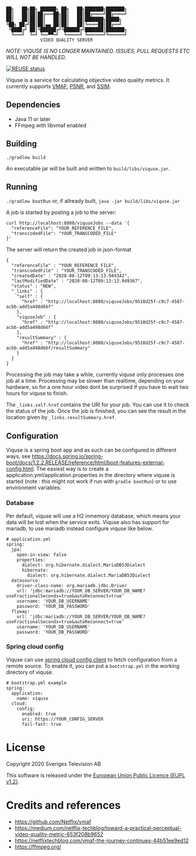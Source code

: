     ██╗   ██╗██╗ ██████╗ ██╗   ██╗███████╗███████╗
    ██║   ██║██║██╔═══██╗██║   ██║██╔════╝██╔════╝
    ██║   ██║██║██║   ██║██║   ██║███████╗█████╗  
    ╚██╗ ██╔╝██║██║▄▄ ██║██║   ██║╚════██║██╔══╝  
     ╚████╔╝ ██║╚██████╔╝╚██████╔╝███████║███████╗
      ╚═══╝  ╚═╝ ╚══▀▀═╝  ╚═════╝ ╚══════╝╚══════╝
                 VIDEO QUALITY SERVER
                                              
*NOTE: VIQUSE IS NO LONGER MAINTAINED. ISSUES, PULL REQUESTS ETC WILL NOT BE HANDLED.*
                                              
                                              
[![REUSE status](https://api.reuse.software/badge/git.fsfe.org/reuse/api)](https://api.reuse.software/info/git.fsfe.org/reuse/api)

Viquse is a service for calculating objective video quality metrics. It currently supports
 [VMAF](https://github.com/Netflix/vmaf), [PSNR](https://en.wikipedia.org/wiki/Peak_signal-to-noise_ratio),
  and [SSIM](https://en.wikipedia.org/wiki/Structural_similarity).

## Dependencies
* Java 11 or later
* FFmpeg with libvmaf enabled

## Building
`./gradlew build`

An executable jar will be built and written to `build/libs/viquse.jar`.

## Running
`./gradlew bootRun`
or, if allready built,
`java -jar build/libs/viquse.jar`

A job is started by posting a job to the server:
```
curl http://localhost:8080/viquseJobs --data '{
  "referenceFile": "YOUR_REFERENCE_FILE",
  "transcodedFile": "YOUR_TRANSCODED_FILE"
}'
```
The server will return the created job in json-format
```
{
  "referenceFile" : "YOUR_REFERENCE_FILE",
  "transcodedFile" : "YOUR_TRANSCODED_FILE",
  "createdDate" : "2020-08-12T09:13:13.949342",
  "lastModifiedDate" : "2020-08-12T09:13:13.949367",
  "status" : "NEW",
  "_links" : {
    "self" : {
      "href" : "http://localhost:8080/viquseJobs/9510d25f-c9c7-4587-acbb-add5a498d66f"
    },
    "viquseJob" : {
      "href" : "http://localhost:8080/viquseJobs/9510d25f-c9c7-4587-acbb-add5a498d66f"
    },
    "resultSummary" : {
      "href" : "http://localhost:8080/viquseJobs/9510d25f-c9c7-4587-acbb-add5a498d66f/resultSummary"
    }
  }
}
```

Processing the job may take a while, currently viquse only processes one job at a time. Processing may be slower than
realtime, depending on your hardware, so for a one hour video dont be surprised if you have to wait two hours for
viquse to finish.

The `_links.self.href` contains the URI for your job. You can use it to check the status of the job. Once the job is
finished, you can see the result in the location given by `_links.resultSummary.href`.

## Configuration
Viquse is a spring boot app and as such can be configured in different ways, 
see https://docs.spring.io/spring-boot/docs/1.2.2.RELEASE/reference/html/boot-features-external-config.html. The 
easiest way is to create a application.yml/application.properties in the directory where viquse is started (note
: this might not work if run with `gradle bootRun`) or to use
environment variables.

### Database
Per default, viquse will use a H2 inmemory database, which means your data will be lost when the service exits.
Viquse also has support for mariadb, to use mariadb instead configure viquse like below.

    # application.yml
    spring:
      jpa:
        open-in-view: false
        properties:
          dialect: org.hibernate.dialect.MariaDB53Dialect
          hibernate:
            dialect: org.hibernate.dialect.MariaDB53Dialect
      datasource:
        driver-class-name: org.mariadb.jdbc.Driver
        url: 'jdbc:mariadb://YOUR_DB_SERVER/YOUR_DB_NAME?useFractionalSeconds=true&autoReconnect=true'
        username: 'YOUR_DB_USERNAME'
        password: 'YOUR_DB_PASSWORD'
      flyway:
        url: 'jdbc:mariadb://YOUR_DB_SERVER/YOUR_DB_NAME?useFractionalSeconds=true&autoReconnect=true'
        username: 'YOUR_DB_USERNAME'
        password: 'YOUR_DB_PASSWORD'
        
### Spring cloud config
Viquse can use
 [spring cloud config client](https://cloud.spring.io/spring-cloud-config/multi/multi__spring_cloud_config_client.html) 
 to fetch configuration from a remote source. To enable it, you can put a `bootstrap.yml` in the working directory of
  viquse.
  
    # bootstrap.yml example
    spring:
      application:
        name: viquse
      cloud:
        config:
          enabled: true
          uri: https://YOUR_CONFIG_SERVER
          fail-fast: true
          
# License
Copyright 2020 Sveriges Television AB

This software is released under the [European Union Public Licence (EUPL v1.2)](LICENSE).
          
# Credits and references
* https://github.com/Netflix/vmaf
* https://medium.com/netflix-techblog/toward-a-practical-perceptual-video-quality-metric-653f208b9652
* https://netflixtechblog.com/vmaf-the-journey-continues-44b51ee9ed12
* https://ffmpeg.org/
